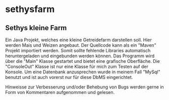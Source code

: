 # sethysfarm

Sethys kleine Farm
------------------

Ein Java Projekt, welches eine kleine Getreidefarm darstellen soll. Hier werden Mais und Weizen angebaut.
Der Quellcode kann als ein "Maven" Projekt importiert werden. Somit sollte fehlende Libraries automatisch heruntergeladen und eingebunden werden können.
Das Programm wird über die "Main" Klasse gestartet und bietet eine grafische Oberfläche.
Die "ConsoleOut" Klasse ist nur eine Klasse für mich zum Testen auf der Konsole.
Um eine Datenbank anzusprechen wurde in meinem Fall "MySql" benutzt und ist auch vorerst nur für diese DbMS eingerichtet.

Hinweisse zur Verbesserung und/oder Behebung von Bugs werden gerne in Form von Kommentaren aufgenommen und gelesen.
